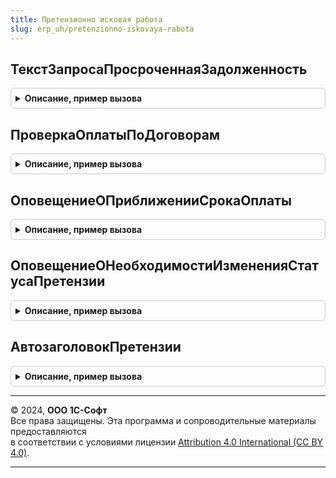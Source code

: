 ```yaml
---
title: Претензионно исковая работа
slug: erp_uh/pretenzionno-iskovaya-rabota
---
```



## ТекстЗапросаПросроченнаяЗадолженность
<details style="margin: 1em 0; padding: 0.5em; border: 1px solid #ccc; border-radius: 6px;">

<summary style="font-weight: bold; cursor: pointer;">Описание, пример вызова</summary>

```bsl

Функция ТекстЗапросаПросроченнаяЗадолженность(ДобавлятьИтоги) Экспорт
```

Пример вызова
```bsl
Результат = ПретензионноИсковаяРабота.ТекстЗапросаПросроченнаяЗадолженность(ДобавлятьИтоги) 
```
</details>

## ПроверкаОплатыПоДоговорам
<details style="margin: 1em 0; padding: 0.5em; border: 1px solid #ccc; border-radius: 6px;">

<summary style="font-weight: bold; cursor: pointer;">Описание, пример вызова</summary>

```bsl

Процедура ПроверкаОплатыПоДоговорам() Экспорт
```

Пример вызова
```bsl
ПретензионноИсковаяРабота.ПроверкаОплатыПоДоговорам() 
```
</details>

## ОповещениеОПриближенииСрокаОплаты
<details style="margin: 1em 0; padding: 0.5em; border: 1px solid #ccc; border-radius: 6px;">

<summary style="font-weight: bold; cursor: pointer;">Описание, пример вызова</summary>

```bsl

Процедура ОповещениеОПриближенииСрокаОплаты() Экспорт
```

Пример вызова
```bsl
ПретензионноИсковаяРабота.ОповещениеОПриближенииСрокаОплаты() 
```
</details>

## ОповещениеОНеобходимостиИзмененияСтатусаПретензии
<details style="margin: 1em 0; padding: 0.5em; border: 1px solid #ccc; border-radius: 6px;">

<summary style="font-weight: bold; cursor: pointer;">Описание, пример вызова</summary>

```bsl

Процедура ОповещениеОНеобходимостиИзмененияСтатусаПретензии() Экспорт
```

Пример вызова
```bsl
ПретензионноИсковаяРабота.ОповещениеОНеобходимостиИзмененияСтатусаПретензии() 
```
</details>

## АвтозаголовокПретензии
<details style="margin: 1em 0; padding: 0.5em; border: 1px solid #ccc; border-radius: 6px;">

<summary style="font-weight: bold; cursor: pointer;">Описание, пример вызова</summary>

```bsl

Процедура АвтозаголовокПретензии(Претензия, ТабличнаяЧасть, Основание = Неопределено) Экспорт
```

Пример вызова
```bsl
ПретензионноИсковаяРабота.АвтозаголовокПретензии(Претензия, ТабличнаяЧасть, Основание);
```
</details>

---

© 2024, **ООО 1С-Софт**  
Все права защищены. Эта программа и сопроводительные материалы предоставляются  
в соответствии с условиями лицензии [Attribution 4.0 International (CC BY 4.0)](https://creativecommons.org/licenses/by/4.0/legalcode).

---
